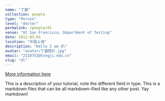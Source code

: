 ```yaml
---
name: "丁露"
collection: people
type: "Person"
level: "doctor"
permalink: /people/dl
venue: "UC San Francisco, Department of Testing"
date: 2012-03-01
location: "中国上海"
description: "Hello I am dl"
avatar: "avatar/丁露图片.jpg"
email: "2210752@tongji.edu.cn"
slug: "dl"
---
```



[More information here](http://exampleurl.com)

This is a description of your tutorial, note the different field in type. This is a markdown files that can be all markdown-ified like any other post. Yay markdown!
